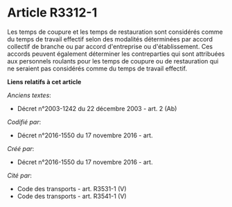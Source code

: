 # Article R3312-1

Les temps de coupure et les temps de restauration sont considérés comme du temps de travail effectif selon des modalités
déterminées par accord collectif de branche ou par accord d'entreprise ou d'établissement. Ces accords peuvent également
déterminer les contreparties qui sont attribuées aux personnels roulants pour les temps de coupure ou de restauration qui ne
seraient pas considérés comme du temps de travail effectif.

**Liens relatifs à cet article**

_Anciens textes_:

  - Décret n°2003-1242 du 22 décembre 2003 - art. 2 (Ab)

_Codifié par_:

  - Décret n°2016-1550 du 17 novembre 2016 - art.

_Créé par_:

  - Décret n°2016-1550 du 17 novembre 2016 - art.

_Cité par_:

  - Code des transports - art. R3531-1 (V)
  - Code des transports - art. R3541-1 (V)
